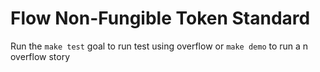 # Flow Non-Fungible Token Standard


Run the `make test` goal to run test using overflow or `make demo` to run a n overflow story



